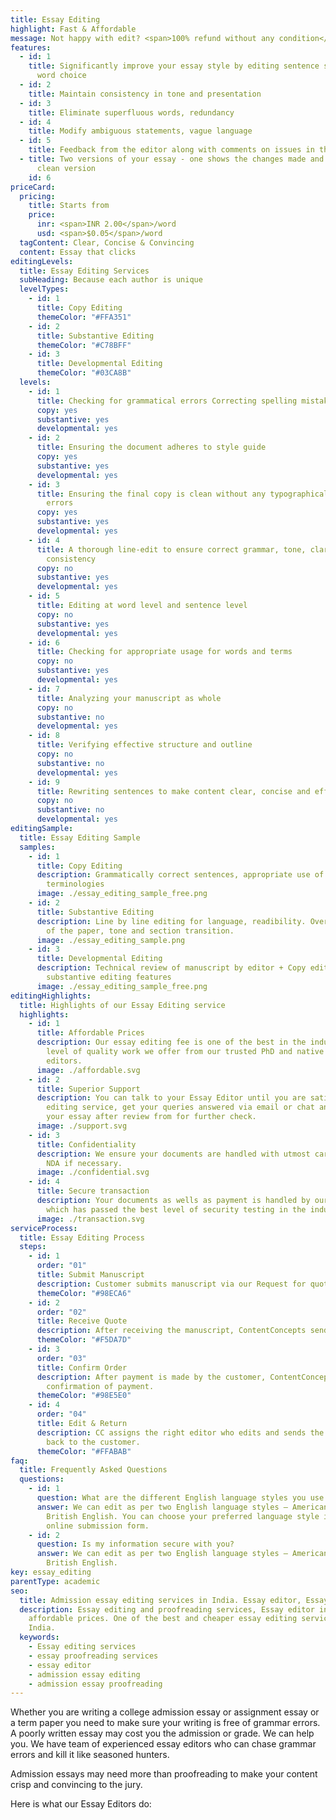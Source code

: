 ```yaml
---
title: Essay Editing
highlight: Fast & Affordable
message: Not happy with edit? <span>100% refund without any condition</span>
features:
  - id: 1
    title: Significantly improve your essay style by editing sentence structure,
      word choice
  - id: 2
    title: Maintain consistency in tone and presentation
  - id: 3
    title: Eliminate superfluous words, redundancy
  - id: 4
    title: Modify ambiguous statements, vague language
  - id: 5
    title: Feedback from the editor along with comments on issues in the document
  - title: Two versions of your essay - one shows the changes made and the other a
      clean version
    id: 6
priceCard:
  pricing:
    title: Starts from
    price:
      inr: <span>INR 2.00</span>/word
      usd: <span>$0.05</span>/word
  tagContent: Clear, Concise & Convincing
  content: Essay that clicks
editingLevels:
  title: Essay Editing Services
  subHeading: Because each author is unique
  levelTypes:
    - id: 1
      title: Copy Editing
      themeColor: "#FFA351"
    - id: 2
      title: Substantive Editing
      themeColor: "#C78BFF"
    - id: 3
      title: Developmental Editing
      themeColor: "#03CA8B"
  levels:
    - id: 1
      title: Checking for grammatical errors Correcting spelling mistakes
      copy: yes
      substantive: yes
      developmental: yes
    - id: 2
      title: Ensuring the document adheres to style guide
      copy: yes
      substantive: yes
      developmental: yes
    - id: 3
      title: Ensuring the final copy is clean without any typographical or other
        errors
      copy: yes
      substantive: yes
      developmental: yes
    - id: 4
      title: A thorough line-edit to ensure correct grammar, tone, clarity and
        consistency
      copy: no
      substantive: yes
      developmental: yes
    - id: 5
      title: Editing at word level and sentence level
      copy: no
      substantive: yes
      developmental: yes
    - id: 6
      title: Checking for appropriate usage for words and terms
      copy: no
      substantive: yes
      developmental: yes
    - id: 7
      title: Analyzing your manuscript as whole
      copy: no
      substantive: no
      developmental: yes
    - id: 8
      title: Verifying effective structure and outline
      copy: no
      substantive: no
      developmental: yes
    - id: 9
      title: Rewriting sentences to make content clear, concise and effective
      copy: no
      substantive: no
      developmental: yes
editingSample:
  title: Essay Editing Sample
  samples:
    - id: 1
      title: Copy Editing
      description: Grammatically correct sentences, appropriate use of words and
        terminologies
      image: ./essay_editing_sample_free.png
    - id: 2
      title: Substantive Editing
      description: Line by line editing for language, readibility. Overall structure
        of the paper, tone and section transition.
      image: ./essay_editing_sample.png
    - id: 3
      title: Developmental Editing
      description: Technical review of manuscript by editor + Copy editing,
        substantive editing features
      image: ./essay_editing_sample_free.png
editingHighlights:
  title: Highlights of our Essay Editing service
  highlights:
    - id: 1
      title: Affordable Prices
      description: Our essay editing fee is one of the best in the industry for the
        level of quality work we offer from our trusted PhD and native English
        editors.
      image: ./affordable.svg
    - id: 2
      title: Superior Support
      description: You can talk to your Essay Editor until you are satisfied with our
        editing service, get your queries answered via email or chat and send
        your essay after review from for further check.
      image: ./support.svg
    - id: 3
      title: Confidentiality
      description: We ensure your documents are handled with utmost care. We can sign
        NDA if necessary.
      image: ./confidential.svg
    - id: 4
      title: Secure transaction
      description: Your documents as wells as payment is handled by our secure website
        which has passed the best level of security testing in the industry.
      image: ./transaction.svg
serviceProcess:
  title: Essay Editing Process
  steps:
    - id: 1
      order: "01"
      title: Submit Manuscript
      description: Customer submits manuscript via our Request for quote page.
      themeColor: "#98ECA6"
    - id: 2
      order: "02"
      title: Receive Quote
      description: After receiving the manuscript, ContentConcepts sends price quote.
      themeColor: "#F5DA7D"
    - id: 3
      order: "03"
      title: Confirm Order
      description: After payment is made by the customer, ContentConcepts sends
        confirmation of payment.
      themeColor: "#98E5E0"
    - id: 4
      order: "04"
      title: Edit & Return
      description: CC assigns the right editor who edits and sends the edited document
        back to the customer.
      themeColor: "#FFABAB"
faq:
  title: Frequently Asked Questions
  questions:
    - id: 1
      question: What are the different English language styles you use while editing?
      answer: We can edit as per two English language styles – American English and
        British English. You can choose your preferred language style in the
        online submission form.
    - id: 2
      question: Is my information secure with you?
      answer: We can edit as per two English language styles – American English and
        British English.
key: essay_editing
parentType: academic
seo:
  title: Admission essay editing services in India. Essay editor, Essay editing sample
  description: Essay editing and proofreading services, Essay editor in India at
    affordable prices. One of the best and cheaper essay editing services in
    India.
  keywords:
    - Essay editing services
    - essay proofreading services
    - essay editor
    - admission essay editing
    - admission essay proofreading
---
```

Whether you are writing a college admission essay or assignment essay or a term paper you need to make sure your writing is free of grammar errors. A poorly written essay may cost you the admission or grade. We can help you. We have team of experienced essay editors who can chase grammar errors and kill it like seasoned hunters. 

Admission essays may need more than proofreading to make your content crisp and convincing to the jury. 

Here is what our Essay Editors do: